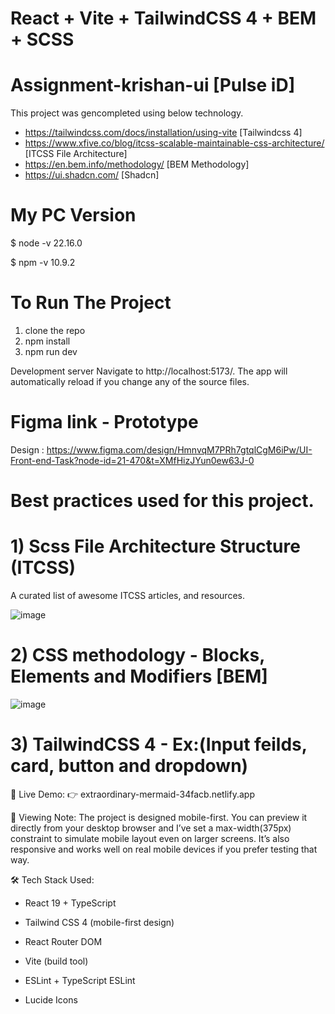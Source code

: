 # React + Vite + TailwindCSS 4 + BEM + SCSS


# Assignment-krishan-ui [Pulse iD]

This project was gencompleted using below technology.

- https://tailwindcss.com/docs/installation/using-vite [Tailwindcss 4]  
- https://www.xfive.co/blog/itcss-scalable-maintainable-css-architecture/ [ITCSS File Architecture] 
- https://en.bem.info/methodology/ [BEM Methodology]
- https://ui.shadcn.com/ [Shadcn]

# My PC Version

$ node -v
22.16.0

$ npm -v
10.9.2

# To Run The Project

1) clone the repo 
2) npm install
3) npm run dev

Development server
Navigate to http://localhost:5173/. The app will automatically reload if you change any of the source files.

# Figma link - Prototype 

Design :
https://www.figma.com/design/HmnvqM7PRh7gtqlCgM6iPw/UI-Front-end-Task?node-id=21-470&t=XMfHizJYun0ew63J-0

# Best practices used for this project.

# 1) Scss File Architecture Structure (ITCSS)
   A curated list of awesome ITCSS articles, and resources.

![image](https://user-images.githubusercontent.com/9035990/93185723-68c44800-f75b-11ea-9667-62d68f441426.png)

# 2) CSS methodology - Blocks, Elements and Modifiers [BEM] 

![image](https://user-images.githubusercontent.com/9035990/93186078-d40e1a00-f75b-11ea-9948-ec5050f83f98.png)

# 3) TailwindCSS 4 - Ex:(Input feilds, card, button and dropdown)

🔗 Live Demo:
👉 extraordinary-mermaid-34facb.netlify.app

📌 Viewing Note:
The project is designed mobile-first. You can preview it directly from your desktop browser and I’ve set a max-width(375px) constraint to simulate mobile layout even on larger screens. It’s also responsive and works well on real mobile devices if you prefer testing that way.

🛠️ Tech Stack Used:

- React 19 + TypeScript

- Tailwind CSS 4 (mobile-first design)

- React Router DOM

- Vite (build tool)

- ESLint + TypeScript ESLint

- Lucide Icons


